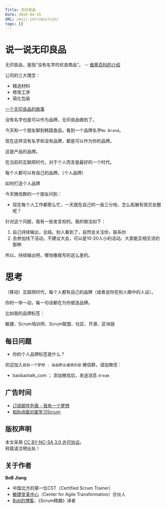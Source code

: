 ```yaml
---
Title: 无印良品
Date: 2019-04-15
URL: /muji-introduction/ 
tags: []
---
```


# 说一说无印良品

无印良品，是指“没有名字的优良商品”。 -- [维基百科的介绍](https://zh.wikipedia.org/wiki/%E7%84%A1%E5%8D%B0%E8%89%AF%E5%93%81)

公司的三大理念：
- 精选材料
- 修改工序
- 简化包装

[一个无印良品的故事](https://zhuanlan.zhihu.com/p/20516826)

没有名字也是可以作为品牌，无印良品做到了。

今天和一个朋友聊到韩国食品，看到一个品牌名字`No Brand`。

现在这样没有名字和没有品牌，都是可以作为你的品牌。

这是产品的品牌。

在当前的互联网时代，对于个人而言是最好的一个时代。

每个人都可以有自己的品牌。（个人品牌）

如何打造个人品牌

今天微信群的一个朋友问到：

- 现在每个人工作都那么忙，一天就在自己的一亩三分地，怎么拓展有效交友圈呢？

针对这个问题，我有一些发言权的。我的做法如下：

1. 自己持续输出，总结。别人看到了，自然会关注你，联系你
2. 去参加线下活动，不建议大会，可以是10-20人小的活动。大家能互相交流的那种

所以，持续输出吧，哪怕像我写的这么差的。

# 思考
（移动）互联网时代，每个人都有自己的品牌（或者说你在别人眼中的人设）。

你的一举一动，每一句话都在为你塑造品牌。

比如我的品牌标签：

敏捷、Scrum培训师、Scrum联盟、社区、开源、区块链

## 每日问题

- 你的个人品牌标签是什么？

欢迎加入`我有一个梦想 - 自由职业者俱乐部` 微信群，请加微信：

- baobaotalk_com  ； 添加微信后，发送消息 `dream`

## 广告时间

- [订阅邮件列表 - 我有一个梦想](https://tinyletter.com/bobjiang)
- [和BoB面对面学习Scrum](https://appmopev1px9533.h5.xiaoeknow.com/homepage) 

## 版权声明

本文采用 [CC BY-NC-SA 3.0 许可协议](https://creativecommons.org/licenses/by-nc-sa/3.0/deed.zh)。  
转载请注明出处！

## 关于作者

**BoB Jiang**

- 中国北方的第一位CST（Certified Scrum Trainer）  
- [敏捷变革中心](https://www.c4at.cn/)（Center for Agile Transformation）合伙人  
- [Bob的博客](https://www.bobjiang.com)、《Scrum精髓》译者
